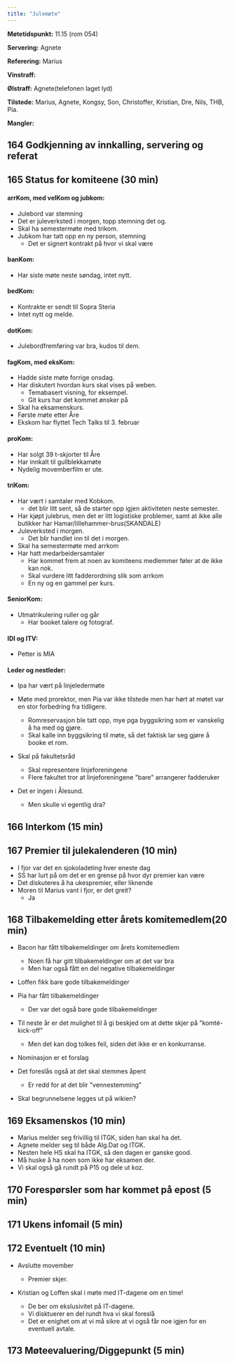 ```yaml
---
title: "Julemøte"
---
```


**Møtetidspunkt:** 11.15 (rom 054)

**Servering:** Agnete

**Referering:** Marius  

**Vinstraff:**

**Ølstraff:** Agnete(telefonen laget lyd)

**Tilstede:** Marius, Agnete, Kongsy, Son, Christoffer, Kristian, Dre, Nils, THB, Pia.

**Mangler:**

## 164 Godkjenning av innkalling, servering og referat  

## 165 Status for komiteene (30 min)

#### arrKom, med velKom og jubkom: 

* Julebord var stemning
* Det er juleverksted i morgen, topp stemning det og.
* Skal ha semestermøte med trikom.
* Jubkom har tatt opp en ny person, stemning
	* Det er signert kontrakt på hvor vi skal være 

#### banKom:  

* Har siste møte neste søndag, intet nytt.

#### bedKom: 

* Kontrakte er sendt til Sopra Steria
* Intet nytt og melde. 

#### dotKom:

* Julebordfremføring var bra, kudos til dem.


#### fagKom, med eksKom:

* Hadde siste møte forrige onsdag.
* Har diskutert hvordan kurs skal vises på weben.
	* Temabasert visning, for eksempel.
	* Git kurs har det kommet ønsker på
* Skal ha eksamenskurs.
* Første møte etter Åre
* Ekskom har flyttet Tech Talks til 3. februar

#### proKom:  

* Har solgt 39 t-skjorter til Åre
* Har innkalt til gullblekkamøte
* Nydelig movemberfilm er ute. 

#### triKom:

* Har vært i samtaler med Kobkom. 
	* det blir litt sent, så de starter opp igjen aktiviteten neste semester. 
* Har kjøpt julebrus, men det er litt logistiske problemer, samt at ikke alle butikker har Hamar/lillehammer-brus(SKANDALE)
* Juleverksted i morgen.
	* Det blir handlet inn til det i morgen.
* Skal ha semestermøte med arrkom
* Har hatt medarbeidersamtaler
	* Har kommet frem at noen av komiteens medlemmer føler at de ikke kan nok. 
	* Skal vurdere litt fadderordning slik som arrkom
	* En ny og en gammel per kurs.
 

#### SeniorKom: 

* Utmatrikulering ruller og går
	* Har booket talere og fotograf.

#### IDI og ITV:

* Petter is MIA

#### Leder og nestleder:  

* Ipa har vært på linjeledermøte

* Møte med prorektor, men Pia var ikke tilstede men har hørt at møtet var en stor forbedring fra tidligere.
	* Romreservasjon ble tatt opp, mye pga byggsikring som er vanskelig å ha med og gjøre.
	* Skal kalle inn byggsikring til møte, så det faktisk lar seg gjøre å booke et rom. 

* Skal på fakultetsråd
	* Skal representere linjeforeningene
	* Flere fakultet tror at linjeforeningene "bare" arrangerer fadderuker
	

* Det er ingen i Ålesund.
	* Men skulle vi egentlig dra?

## 166 Interkom (15 min)

## 167 Premier til julekalenderen (10 min)

* I fjor var det en sjokoladeting hver eneste dag
* SS har lurt på om det er en grense på hvor dyr premier kan være
* Det diskuteres å ha ukespremier, eller liknende
* Moren til Marius vant i fjor, er det greit?
	* Ja

## 168 Tilbakemelding etter årets komitemedlem(20 min)

* Bacon har fått tilbakemeldinger om årets komitemedlem
	* Noen få har gitt tilbakemeldinger om at det var bra
	* Men har også fått en del negative tilbakemeldinger

* Loffen fikk bare gode tilbakemeldinger

* Pia har fått tilbakemeldinger
	* Der var det også bare gode tilbakemeldinger

* Til neste år er det mulighet til å gi beskjed om at dette skjer på "komté-kick-off"
	* Men det kan dog tolkes feil, siden det ikke er en konkurranse. 

* Nominasjon er et forslag

* Det foreslås også at det skal stemmes åpent
	* Er redd for at det blir "vennestemming"

* Skal begrunnelsene legges ut på wikien?

## 169 Eksamenskos (10 min)

* Marius melder seg frivillig til ITGK, siden han skal ha det.
* Agnete melder seg til både Alg.Dat og ITGK. 
* Nesten hele HS skal ha ITGK, så den dagen er ganske good.
* Må huske å ha noen som ikke har eksamen der. 
* Vi skal også gå rundt på P15 og dele ut koz. 

## 170 Forespørsler som har kommet på epost (5 min) 

## 171 Ukens infomail (5 min)

## 172 Eventuelt (10 min)

* Avslutte movember
	* Premier skjer.

* Kristian og Loffen skal i møte med IT-dagene om en time!
	* De ber om ekslusivitet på IT-dagene. 
	* Vi disktuerer en del rundt hva vi skal foreslå
	* Det er enighet om at vi må sikre at vi også får noe igjen for en eventuell avtale. 

## 173 Møteevaluering/Diggepunkt (5 min)
